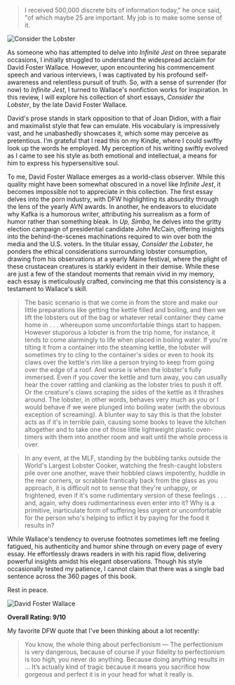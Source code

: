 > I received 500,000 discrete bits of information today," he once said, "of which maybe 25 are important. My job is to make some sense of it.

![Consider the Lobster](https://images-na.ssl-images-amazon.com/images/S/compressed.photo.goodreads.com/books/1388854217i/6751.jpg)

As someone who has attempted to delve into _Infinite Jest_ on three separate occasions, I initially struggled to understand the widespread acclaim for David Foster Wallace. However, upon encountering his commencement speech and various interviews, I was captivated by his profound self-awareness and relentless pursuit of truth. So, with a sense of surrender (for now) to _Infinite Jest_, I turned to Wallace's nonfiction works for inspiration. In this review, I will explore his collection of short essays, _Consider the Lobster_, by the late David Foster Wallace.

David's prose stands in stark opposition to that of Joan Didion, with a flair and maximalist style that few can emulate. His vocabulary is impressively vast, and he unabashedly showcases it, which some may perceive as pretentious. I'm grateful that I read this on my Kindle, where I could swiftly look up the words he employed. My perception of his writing swiftly evolved as I came to see his style as both emotional and intellectual, a means for him to express his hypersensitive soul.

To me, David Foster Wallace emerges as a world-class observer. While this quality might have been somewhat obscured in a novel like _Infinite Jest_, it becomes impossible not to appreciate in this collection. The first essay delves into the porn industry, with DFW highlighting its absurdity through the lens of the yearly AVN awards. In another, he endeavors to elucidate why Kafka is a humorous writer, attributing his surrealism as a form of humor rather than something bleak. In _Up, Simba_, he delves into the gritty election campaign of presidential candidate John McCain, offering insights into the behind-the-scenes machinations required to win over both the media and the U.S. voters. In the titular essay, _Consider the Lobster_, he ponders the ethical considerations surrounding lobster consumption, drawing from his observations at a yearly Maine festival, where the plight of these crustacean creatures is starkly evident in their demise. While these are just a few of the standout moments that remain vivid in my memory, each essay is meticulously crafted, convincing me that this consistency is a testament to Wallace's skill.

> The basic scenario is that we come in from the store and make our little preparations like getting the kettle filled and boiling, and then we lift the lobsters out of the bag or whatever retail container they came home in . . . whereupon some uncomfortable things start to happen. However stuporous a lobster is from the trip home, for instance, it tends to come alarmingly to life when placed in boiling water. If you're tilting it from a container into the steaming kettle, the lobster will sometimes try to cling to the container's sides or even to hook its claws over the kettle's rim like a person trying to keep from going over the edge of a roof. And worse is when the lobster's fully immersed. Even if you cover the kettle and turn away, you can usually hear the cover rattling and clanking as the lobster tries to push it off. Or the creature's claws scraping the sides of the kettle as it thrashes around. The lobster, in other words, behaves very much as you or I would behave if we were plunged into boiling water (with the obvious exception of screaming). A blunter way to say this is that the lobster acts as if it's in terrible pain, causing some books to leave the kitchen altogether and to take one of those little lightweight plastic oven-timers with them into another room and wait until the whole process is over.

>In any event, at the MLF, standing by the bubbling tanks outside the World's Largest Lobster Cooker, watching the fresh-caught lobsters pile over one another, wave their hobbled claws impotently, huddle in the rear corners, or scrabble frantically back from the glass as you approach, it is difficult not to sense that they're unhappy, or frightened, even if it's some rudimentary version of these feelings . . . and, again, why does rudimentariness even enter into it? Why is a primitive, inarticulate form of suffering less urgent or uncomfortable for the person who's helping to inflict it by paying for the food it results in?

While Wallace's tendency to overuse footnotes sometimes left me feeling fatigued, his authenticity and humor shine through on every page of every essay. He effortlessly draws readers in with his rapid flow, delivering powerful insights amidst his elegant observations. Though his style occasionally tested my patience, I cannot claim that there was a single bad sentence across the 360 pages of this book.

Rest in peace.

![David Foster Wallace](https://media.npr.org/assets/img/2011/04/20/david-foster-wallace-2d7939a867950051042d8032609ff97d55b73b19-s1200.jpg)

**Overall Rating: 9/10**

My favorite DFW quote that I've been thinking about a lot recently:

> You know, the whole thing about perfectionism — The perfectionism is very dangerous, because of course if your fidelity to perfectionism is too high, you never do anything. Because doing anything results in … It’s actually kind of tragic because it means you sacrifice how gorgeous and perfect it is in your head for what it really is.